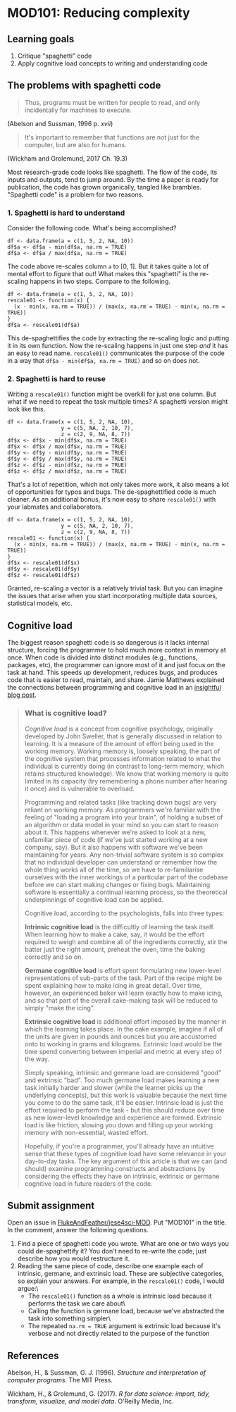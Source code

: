# MOD101: Reducing complexity

## Learning goals

1.  Critique "spaghetti" code
2.  Apply cognitive load concepts to writing and understanding code

## The problems with spaghetti code

> Thus, programs must be written for people to read, and only incidentally for machines to execute.

(Abelson and Sussman, 1996 p. *xvii*)

> It's important to remember that functions are not just for the computer, but are also for humans.

(Wickham and Grolemund, 2017 Ch. 19.3)

Most research-grade code looks like spaghetti. The flow of the code, its inputs and outputs, tend to jump around. By the time a paper is ready for publication, the code has grown organically, tangled like brambles. "Spaghetti code" is a problem for two reasons.

### 1. Spaghetti is hard to understand

Consider the following code. What's being accomplished?

``` {.r}
df <- data.frame(a = c(1, 5, 2, NA, 10))
df$a <- df$a - min(df$a, na.rm = TRUE)
df$a <- df$a / max(df$a, na.rm = TRUE)
```

The code above re-scales column `a` to [0, 1]. But it takes quite a lot of mental effort to figure that out! What makes this "spaghetti" is the re-scaling happens in two steps. Compare to the following.

``` {.r}
df <- data.frame(a = c(1, 5, 2, NA, 10))
rescale01 <- function(x) {
  (x - min(x, na.rm = TRUE)) / (max(x, na.rm = TRUE) - min(x, na.rm = TRUE))
}
df$a <- rescale01(df$a)
```

This de-spaghettifies the code by extracting the re-scaling logic and putting it in its own function. Now the re-scaling happens in just one step *and* it has an easy to read name. `rescale01()` communicates the purpose of the code in a way that `df$a - min(df$a, na.rm = TRUE)` and so on does not.

### 2. Spaghetti is hard to reuse

Writing a `rescale01()` function might be overkill for just one column. But what if we need to repeat the task multiple times? A spaghetti version might look like this.

``` {.r}
df <- data.frame(x = c(1, 5, 2, NA, 10),
                 y = c(5, NA, 2, 10, 7),
                 z = c(2, 9, NA, 8, 7))
df$x <- df$x - min(df$x, na.rm = TRUE)
df$x <- df$x / max(df$x, na.rm = TRUE)
df$y <- df$y - min(df$y, na.rm = TRUE)
df$y <- df$y / max(df$y, na.rm = TRUE)
df$z <- df$z - min(df$z, na.rm = TRUE)
df$z <- df$z / max(df$z, na.rm = TRUE)
```

That's a lot of repetition, which not only takes more work, it also means a lot of opportunities for typos and bugs. The de-spaghettified code is much cleaner. As an additional bonus, it's now easy to share `rescale01()` with your labmates and collaborators.

``` {.r}
df <- data.frame(x = c(1, 5, 2, NA, 10),
                 y = c(5, NA, 2, 10, 7),
                 z = c(2, 9, NA, 8, 7))
rescale01 <- function(x) {
  (x - min(x, na.rm = TRUE)) / (max(x, na.rm = TRUE) - min(x, na.rm = TRUE))
}
df$x <- rescale01(df$x)
df$y <- rescale01(df$y)
df$z <- rescale01(df$z)
```

Granted, re-scaling a vector is a relatively trivial task. But you can imagine the issues that arise when you start incorporating multiple data sources, statistical models, etc.

## Cognitive load

The biggest reason spaghetti code is so dangerous is it lacks internal structure, forcing the programmer to hold much more context in memory at once. When code is divided into distinct modules (e.g., functions, packages, etc), the programmer can ignore most of it and just focus on the task at hand. This speeds up development, reduces bugs, and produces code that is easier to read, maintain, and share. Jamie Matthews explained the connections between programming and cognitive load in an [insightful blog post](https://www.dabapps.com/blog/cognitive-load-programming/).

> ### What is cognitive load?
>
> *Cognitive load* is a concept from cognitive psychology, originally developed by John Sweller, that is generally discussed in relation to learning. It is a measure of the amount of effort being used in the working memory. Working memory is, loosely speaking, the part of the cognitive system that processes information related to what the individual is currently doing (in contrast to long-term memory, which retains structured knowledge). We know that working memory is quite limited in its capacity (try remembering a phone number after hearing it once) and is vulnerable to overload.
>
> Programming and related tasks (like tracking down bugs) are very reliant on working memory. As programmers we're familiar with the feeling of "loading a program into your brain", of holding a subset of an algorithm or data model in your mind so you can start to reason about it. This happens whenever we're asked to look at a new, unfamiliar piece of code (if we've just started working at a new company, say). But it also happens with software we've been maintaining for years. Any non-trivial software system is so complex that no individual developer can understand or remember how the whole thing works all of the time, so we have to re-familiarise ourselves with the inner workings of a particular part of the codebase before we can start making changes or fixing bugs. Maintaining software is essentially a continual learning process, so the theoretical underpinnings of cognitive load can be applied.
>
> Cognitive load, according to the psychologists, falls into three types:
>
> **Intrinsic cognitive load** is the difficultly of learning the task itself. When learning how to make a cake, say, it would be the effort required to weigh and combine all of the ingredients correctly, stir the batter just the right amount, preheat the oven, time the baking correctly and so on.
>
> **Germane cognitive load** is effort spent formulating new lower-level representations of sub-parts of the task. Part of the recipe might be spent explaining how to make icing in great detail. Over time, however, an experienced baker will learn exactly how to make icing, and so that part of the overall cake-making task will be reduced to simply "make the icing".
>
> **Extrinsic cognitive load** is additional effort imposed by the manner in which the learning takes place. In the cake example, imagine if all of the units are given in pounds and ounces but you are accustomed onto to working in grams and kilograms. Extrinsic load would be the time spend converting between imperial and metric at every step of the way.
>
> Simply speaking, intrinsic and germane load are considered "good" and extrinsic "bad". Too much germane load makes learning a new task initially harder and slower (while the learner picks up the underlying concepts), but this work is valuable because the next time you come to do the same task, it'll be easier. Intrinsic load is just the effort required to perform the task - but this should reduce over time as new lower-level knowledge and experience are formed. Extrinsic load is like friction, slowing you down and filling up your working memory with non-essential, wasted effort.
>
> Hopefully, if you're a programmer, you'll already have an intuitive sense that these types of cognitive load have some relevance in your day-to-day tasks. The key argument of this article is that we can (and should) examine programming constructs and abstractions by considering the effects they have on intrinsic, extrinsic or germane cognitive load in future readers of the code.

## Submit assignment

Open an issue in [FlukeAndFeather/jese4sci-MOD](https://github.com/FlukeAndFeather/jese4sci-MOD). Put "MOD101" in the title. In the comment, answer the following questions.

1.  Find a piece of spaghetti code you wrote. What are one or two ways you could de-spaghettify it? You don't need to re-write the code, just describe how you would restructure it.
2.  Reading the same piece of code, describe one example each of intrinsic, germane, and extrinsic load. These are subjective categories, so explain your answers. For example, in the `rescale01()` code, I would argue:\
    - The `rescale01()` function as a whole is intrinsic load because it performs the task we care about\
    - Calling the function is germane load, because we've abstracted the task into something simpler\
    - The repeated `na.rm = TRUE` argument is extrinsic load because it's verbose and not directly related to the purpose of the function

## References

Abelson, H., & Sussman, G. J. (1996). *Structure and interpretation of computer programs*. The MIT Press.

Wickham, H., & Grolemund, G. (2017). *R for data science: import, tidy, transform, visualize, and model data*. O'Reilly Media, Inc.
